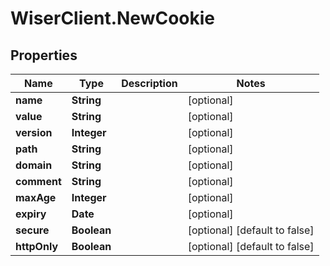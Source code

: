 # WiserClient.NewCookie

## Properties
Name | Type | Description | Notes
------------ | ------------- | ------------- | -------------
**name** | **String** |  | [optional] 
**value** | **String** |  | [optional] 
**version** | **Integer** |  | [optional] 
**path** | **String** |  | [optional] 
**domain** | **String** |  | [optional] 
**comment** | **String** |  | [optional] 
**maxAge** | **Integer** |  | [optional] 
**expiry** | **Date** |  | [optional] 
**secure** | **Boolean** |  | [optional] [default to false]
**httpOnly** | **Boolean** |  | [optional] [default to false]



